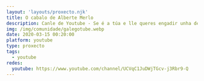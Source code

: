 ```yaml
---
layout: 'layouts/proxecto.njk'
title: O cabalo de Alberte Merlo
description: Canle de Youtube - Se é a túa e lle queres engadir unha descripción e etiquetas, ponte en contacto con nós.
img: /img/comunidade/galegotube.webp
date: 2020-03-15 00:20:00
platform: youtube
type: proxecto
tags:
  - youtube
redes:
  youtube: https://www.youtube.com/channel/UCVqC1JuDWjTGcv-j3Rbr9-Q
---
```


